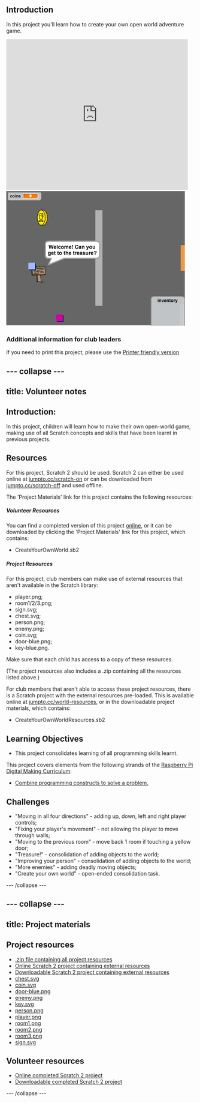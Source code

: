 ## Introduction

In this project you'll learn how to create your own open world adventure game.

<div class="scratch-preview">
  <iframe allowtransparency="true" width="485" height="402" src="https://scratch.mit.edu/projects/embed/34248822/?autostart=false" frameborder="0"></iframe>
  <img src="images/world-final.png">
</div>

### Additional information for club leaders

If you need to print this project, please use the [Printer friendly version](./print)

--- collapse ---
---
title: Volunteer notes
---


## Introduction:
In this project, children will learn how to make their own open-world game, making use of all Scratch concepts and skills that have been learnt in previous projects.

## Resources
For this project, Scratch 2 should be used. Scratch 2 can either be used online at [jumpto.cc/scratch-on](http://jumpto.cc/scratch-on) or can be downloaded from [jumpto.cc/scratch-off](http://jumpto.cc/scratch-off) and used offline.

The 'Project Materials' link for this project contains the following resources:

##### Volunteer Resources

You can find a completed version of this project <a href="http://scratch.mit.edu/projects/34248822/#editor">online</a>, or it can be downloaded by clicking the 'Project Materials' link for this project, which contains:

+ CreateYourOwnWorld.sb2

##### Project Resources

For this project, club members can make use of external resources that aren't available in the Scratch library:

+ player.png;
+ room1/2/3.png;
+ sign.svg;
+ chest.svg;
+ person.png;
+ enemy.png;
+ coin.svg;
+ door-blue.png;
+ key-blue.png.

Make sure that each child has access to a copy of these resources.

(The project resources also includes a .zip containing all the resources listed above.)

For club members that aren't able to access these project resources, there is a Scratch project with the external resources pre-loaded. This is available online at [jumpto.cc/world-resources](http://jumpto.cc/world-resources), or in the downloadable project materials, which contains:

+ CreateYourOwnWorldResources.sb2 

## Learning Objectives
+ This project consolidates learning of all programming skills learnt.

This project covers elements from the following strands of the [Raspberry Pi Digital Making Curriculum](http://rpf.io/curriculum):

+ [Combine programming constructs to solve a problem.](https://www.raspberrypi.org/curriculum/programming/builder)

## Challenges
+ "Moving in all four directions" - adding up, down, left and right player controls;
+ "Fixing your player's movement" - not allowing the player to move through walls;
+ "Moving to the previous room" - move back 1 room if touching a yellow door;
+ "Treasure!" - consolidation of adding objects to the world;
+ "Improving your person" - consolidation of adding objects to the world;
+ "More enemies" - adding deadly moving objects;
+ "Create your own world" - open-ended consolidation task.


--- /collapse ---


--- collapse ---
---
title: Project materials
---
## Project resources
* [.zip file containing all project resources](resources/world-project-resources.zip)
* [Online Scratch 2 project containing external resources](http://jumpto.cc/world-resources)
* [Downloadable Scratch 2 project containing external resources](resources/CreateYourOwnWorldResources.sb2)
* [chest.svg](resources/chest.svg)
* [coin.svg](resources/coin.svg)
* [door-blue.png](resources/door-blue.png)
* [enemy.png](resources/enemy.png)
* [key.svg](resources/key.svg)
* [person.png](resources/person.png)
* [player.png](resources/player.png)
* [room1.png](resources/room1.png)
* [room2.png](resources/room2.png)
* [room3.png](resources/room3.png)
* [sign.svg](resources/sign.svg)

## Volunteer resources
* [Online completed Scratch 2 project](http://scratch.mit.edu/projects/34248822/#editor)
* [Downloadable completed Scratch 2 project](resources/CreateYourOwnWorld.sb2)

--- /collapse ---